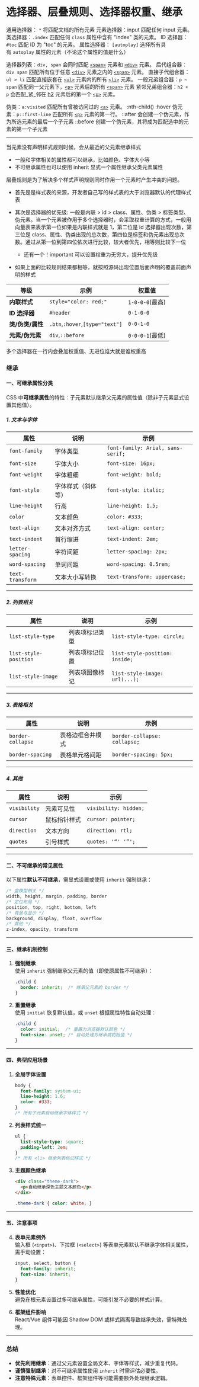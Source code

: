# 选择器、层叠规则、选择器权重、继承
通用选择器： `*` 将匹配文档的所有元素
元素选择器：input 匹配任何 input 元素。
类选择器：`.index` 匹配任何 `class` 属性中含有 "index" 类的元素。
ID 选择器：`#toc` 匹配 ID 为 "toc" 的元素。
属性选择器： `[autoplay]` 选择所有具有 `autoplay` 属性的元素（不论这个属性的值是什么）


选择器列表：`div, span` 会同时匹配 [`<span>`](https://developer.mozilla.org/zh-CN/docs/Web/HTML/Element/span) 元素和 [`<div>`](https://developer.mozilla.org/zh-CN/docs/Web/HTML/Element/div) 元素。
后代组合器：`div span` 匹配所有位于任意 [`<div>`](https://developer.mozilla.org/zh-CN/docs/Web/HTML/Element/div) 元素之内的 [`<span>`](https://developer.mozilla.org/zh-CN/docs/Web/HTML/Element/span) 元素。
直接子代组合器：`ul > li` 匹配直接嵌套在 [`<ul>`](https://developer.mozilla.org/zh-CN/docs/Web/HTML/Element/ul) 元素内的所有 [`<li>`](https://developer.mozilla.org/zh-CN/docs/Web/HTML/Element/li) 元素。
一般兄弟组合器：`p ~ span` 匹配同一父元素下，[`<p>`](https://developer.mozilla.org/zh-CN/docs/Web/HTML/Element/p) 元素后的所有 [`<span>`](https://developer.mozilla.org/zh-CN/docs/Web/HTML/Element/span) 元素
紧邻兄弟组合器：`h2 + p` 会匹配_紧_邻在 [h2](https://developer.mozilla.org/zh-CN/docs/Web/HTML/Element/Heading_Elements) 元素后的第一个 [`<p>`](https://developer.mozilla.org/zh-CN/docs/Web/HTML/Element/p) 元素。

伪类：`a:visited` 匹配所有曾被访问过的 [`<a>`](https://developer.mozilla.org/zh-CN/docs/Web/HTML/Element/a) 元素。
	:nth-child()
	:hover
伪元素：`p::first-line` 匹配所有 [`<p>`](https://developer.mozilla.org/zh-CN/docs/Web/HTML/Element/p) 元素的第一行。
	::after 会创建一个伪元素，作为所选元素的最后一个子元素
	::before 创建一个伪元素，其将成为匹配选中的元素的第一个子元素

---

当元素没有声明样式规则时候，会从最近的父元素继承样式

- 一般和字体相关的属性都可以继承，比如颜色、字体大小等
- 不可继承属性也可以使用 inherit 显式一个属性继承父类元素属性

层叠规则是为了解决多个样式声明规则同时作用一个元素时产生冲突的问题。

- 首先是是样式表的来源，开发者自己写的样式表的大于浏览器默认的代理样式表
- 其次是选择器的优先级: 一般是内联 > id > class、属性、伪类 > 标签类型、伪元素。当一个元素被作用于多个选择器时，会采取权重计算的方式，一般用向量表来表示第一位如果是内联样式就是 1，第二位是 id 选择器出现次数，第三位是 class、属性、伪类出现的总次数，第四位是标签和伪元素出现总次数。通过从第一位到第四位依次进行比较，较大者优先，相等则比较下一位

	- 还有一个！important 可以设置权重为无穷大，提升优先级

- 如果上面的比较规则结果都相等，就按照源码出现位置后面声明的覆盖前面声明的样式

| **等级**      | **示例**                          | **权重值**       |
| ----------- | ------------------------------- | ------------- |
| **内联样式**    | `style="color: red;"`           | `1-0-0-0`(最高) |
| **ID 选择器**  | `#header`                       | `0-1-0-0`     |
| **类/伪类/属性** | `.btn`,`:hover`,`[type="text"]` | `0-0-1-0`     |
| **元素/伪元素**  | `div`,`::before`                | `0-0-0-1`(最低) |
多个选择器在一行内会叠加权重值、无进位谁大就是谁权重高


### 继承
#### **一、可继承属性分类**

CSS 中**可继承属性**的特性：子元素默认继承父元素的属性值（除非子元素显式设置其他值）。

##### **1. 文本与字体**
| **属性**               | **说明**                      | **示例**                          |
|------------------------|-------------------------------|-----------------------------------|
| `font-family`          | 字体类型                      | `font-family: Arial, sans-serif;` |
| `font-size`            | 字体大小                      | `font-size: 16px;`                |
| `font-weight`          | 字体粗细                      | `font-weight: bold;`              |
| `font-style`           | 字体样式（斜体等）            | `font-style: italic;`             |
| `line-height`          | 行高                          | `line-height: 1.5;`               |
| `color`                | 文本颜色                      | `color: #333;`                    |
| `text-align`           | 文本对齐方式                  | `text-align: center;`             |
| `text-indent`          | 首行缩进                      | `text-indent: 2em;`               |
| `letter-spacing`       | 字符间距                      | `letter-spacing: 2px;`            |
| `word-spacing`         | 单词间距                      | `word-spacing: 0.5rem;`           |
| `text-transform`       | 文本大小写转换                | `text-transform: uppercase;`      |

---

##### **2. 列表相关**
| **属性**               | **说明**                      | **示例**                          |
|------------------------|-------------------------------|-----------------------------------|
| `list-style-type`      | 列表项标记类型                | `list-style-type: circle;`        |
| `list-style-position`  | 列表项标记位置                | `list-style-position: inside;`    |
| `list-style-image`     | 列表项图像标记                | `list-style-image: url(...);`     |

---

##### **3. 表格相关**
| **属性**               | **说明**                      | **示例**                          |
|------------------------|-------------------------------|-----------------------------------|
| `border-collapse`      | 表格边框合并模式              | `border-collapse: collapse;`      |
| `border-spacing`       | 表格单元格间距                | `border-spacing: 5px;`            |

---

##### **4. 其他**
| **属性**               | **说明**                      | **示例**                          |
|------------------------|-------------------------------|-----------------------------------|
| `visibility`           | 元素可见性                    | `visibility: hidden;`             |
| `cursor`               | 鼠标指针样式                  | `cursor: pointer;`                |
| `direction`            | 文本方向                      | `direction: rtl;`                 |
| `quotes`               | 引号样式                      | `quotes: '“' '”';`                |

---

#### **二、不可继承的常见属性**
以下属性**默认不可继承**，需显式设置或使用 `inherit` 强制继承：
```css
/* 盒模型相关 */
width, height, margin, padding, border
/* 定位布局 */
position, top, right, bottom, left
/* 背景与显示 */
background, display, float, overflow
/* 其他 */
z-index, opacity, transform
```

---

#### **三、继承机制控制**
1. **强制继承**  
   使用 `inherit` 强制继承父元素的值（即使原属性不可继承）：
   ```css
   .child {
     border: inherit;  /* 继承父元素的 border */
   }
   ```

2. **重置继承**  
   使用 `initial` 恢复默认值，或 `unset` 根据属性特性自动处理：
   ```css
   .child {
     color: initial;  /* 重置为浏览器默认颜色 */
     font-size: unset; /* 自动处理为继承或初始值 */
   }
   ```

---

#### **四、典型应用场景**
1. **全局字体设置**  
   ```css
   body {
     font-family: system-ui;
     line-height: 1.6;
     color: #333;
   }
   /* 所有子元素自动继承字体样式 */
   ```

2. **列表样式统一**  
   ```css
   ul {
     list-style-type: square;
     padding-left: 2em;
   }
   /* 所有 <li> 继承列表标记样式 */
   ```

3. **主题颜色继承**  
   ```html
   <div class="theme-dark">
     <p>自动继承深色主题文本颜色</p>
   </div>
   ```
   ```css
   .theme-dark { color: white; }
   ```

---

#### **五、注意事项**
4. **表单元素例外**  
   输入框 (`<input>`)、下拉框 (`<select>`) 等表单元素默认不继承字体相关属性，需手动设置：
   ```css
   input, select, button {
     font-family: inherit;
     font-size: inherit;
   }
   ```

5. **性能优化**  
   避免在根元素设置过多可继承属性，可能引发不必要的样式计算。

6. **框架组件影响**  
   React/Vue 组件可能因 Shadow DOM 或样式隔离导致继承失效，需特殊处理。

---

### **总结**
- **优先利用继承**：通过父元素设置全局文本、字体等样式，减少重复代码。  
- **谨慎强制继承**：对不可继承属性使用 `inherit` 时需评估必要性。  
- **注意特殊元素**：表单控件、框架组件等可能需要额外处理继承逻辑。
